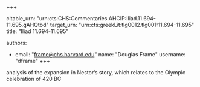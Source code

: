 +++


citable_urn: "urn:cts:CHS:Commentaries.AHCIP:Iliad.11.694-11.695.gAHQtbd"
target_urn: "urn:cts:greekLit:tlg0012.tlg001:11.694-11.695"
title: "Iliad 11.694-11.695"

authors:
- email: "frame@chs.harvard.edu"
  name: "Douglas Frame"
  username: "dframe"
+++

<p>analysis of the expansion in Nestor’s story, which relates to the Olympic celebration of 420 BC</p>